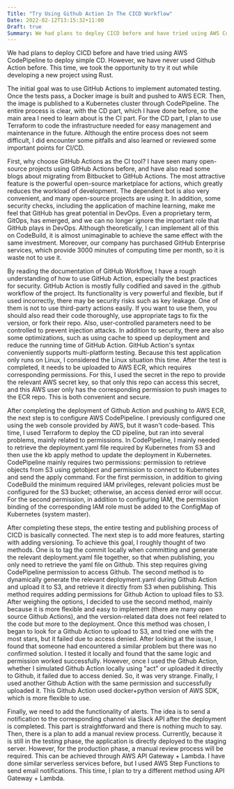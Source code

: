 ```yaml
---
Title: "Try Using Github Action In The CICD Workflow"
Date: 2022-02-12T13:15:32+11:00
Draft: true
Summary: We had plans to deploy CICD before and have tried using AWS CodePipeline to deploy simple CD. However, we have never used Github Action before. This time, we took the opportunity to try it out while developing a new project using Rust.
---
```


We had plans to deploy CICD before and have tried using AWS CodePipeline to deploy simple CD. However, we have never used Github Action before. This time, we took the opportunity to try it out while developing a new project using Rust.

The initial goal was to use GitHub Actions to implement automated testing. Once the tests pass, a Docker image is built and pushed to AWS ECR. Then, the image is published to a Kubernetes cluster through CodePipeline. The entire process is clear, with the CD part, which I have done before, so the main area I need to learn about is the CI part. For the CD part, I plan to use Terraform to code the infrastructure needed for easy management and maintenance in the future. Although the entire process does not seem difficult, I did encounter some pitfalls and also learned or reviewed some important points for CI/CD. 

First, why choose GitHub Actions as the CI tool? I have seen many open-source projects using GitHub Actions before, and have also read some blogs about migrating from Bitbucket to GitHub Actions. The most attractive feature is the powerful open-source marketplace for actions, which greatly reduces the workload of development. The dependent bot is also very convenient, and many open-source projects are using it. In addition, some security checks, including the application of machine learning, make me feel that GitHub has great potential in DevOps. Even a proprietary term, GitOps, has emerged, and we can no longer ignore the important role that GitHub plays in DevOps. Although theoretically, I can implement all of this on CodeBuild, it is almost unimaginable to achieve the same effect with the same investment. Moreover, our company has purchased GitHub Enterprise services, which provide 3000 minutes of computing time per month, so it is waste not to use it.

By reading the documentation of GitHub Workflow, I have a rough understanding of how to use GitHub Action, especially the best practices for security. GitHub Action is mostly fully codified and saved in the .github workflow of the project. Its functionality is very powerful and flexible, but if used incorrectly, there may be security risks such as key leakage. One of them is not to use third-party actions easily. If you want to use them, you should also read their code thoroughly, use appropriate tags to fix the version, or fork their repo. Also, user-controlled parameters need to be controlled to prevent injection attacks. In addition to security, there are also some optimizations, such as using cache to speed up deployment and reduce the running time of GitHub Action. GitHub Action's syntax conveniently supports multi-platform testing. Because this test application only runs on Linux, I considered the Linux situation this time. After the test is completed, it needs to be uploaded to AWS ECR, which requires corresponding permissions. For this, I used the secret in the repo to provide the relevant AWS secret key, so that only this repo can access this secret, and this AWS user only has the corresponding permission to push images to the ECR repo. This is both convenient and secure.

After completing the deployment of Github Action and pushing to AWS ECR, the next step is to configure AWS CodePipeline. I previously configured one using the web console provided by AWS, but it wasn't code-based. This time, I used Terraform to deploy the CD pipeline, but ran into several problems, mainly related to permissions. In CodePipeline, I mainly needed to retrieve the deployment.yaml file required by Kubernetes from S3 and then use the kb apply method to update the deployment in Kubernetes. CodePipeline mainly requires two permissions: permission to retrieve objects from S3 using getobject and permission to connect to Kubernetes and send the apply command. For the first permission, in addition to giving CodeBuild the minimum required IAM privileges, relevant policies must be configured for the S3 bucket; otherwise, an access denied error will occur. For the second permission, in addition to configuring IAM, the permission binding of the corresponding IAM role must be added to the ConfigMap of Kubernetes (system master).

After completing these steps, the entire testing and publishing process of CICD is basically connected. The next step is to add more features, starting with adding versioning. To achieve this goal, I roughly thought of two methods. One is to tag the commit locally when committing and generate the relevant deployment.yaml file together, so that when publishing, you only need to retrieve the yaml file on Github. This step requires giving CodePipeline permission to access Github. The second method is to dynamically generate the relevant deployment.yaml during Github Action and upload it to S3, and retrieve it directly from S3 when publishing. This method requires adding permissions for Github Action to upload files to S3. After weighing the options, I decided to use the second method, mainly because it is more flexible and easy to implement (there are many open source Github Actions), and the version-related data does not feel related to the code but more to the deployment. Once this method was chosen, I began to look for a Github Action to upload to S3, and tried one with the most stars, but it failed due to access denied. After looking at the issue, I found that someone had encountered a similar problem but there was no confirmed solution. I tested it locally and found that the same logic and permission worked successfully. However, once I used the Github Action, whether I simulated Github Action locally using "act" or uploaded it directly to Github, it failed due to access denied. So, it was very strange. Finally, I used another Github Action with the same permission and successfully uploaded it. This Github Action used docker+python version of AWS SDK, which is more flexible to use.

Finally, we need to add the functionality of alerts. The idea is to send a notification to the corresponding channel via Slack API after the deployment is completed. This part is straightforward and there is nothing much to say. Then, there is a plan to add a manual review process. Currently, because it is still in the testing phase, the application is directly deployed to the staging server. However, for the production phase, a manual review process will be required. This can be achieved through AWS API Gateway + Lambda. I have done similar serverless services before, but I used AWS Step Functions to send email notifications. This time, I plan to try a different method using API Gateway + Lambda.